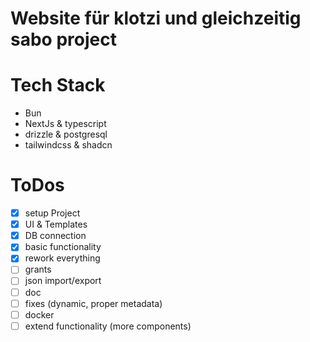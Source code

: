 # Website für klotzi und gleichzeitig sabo project

# Tech Stack

- Bun
- NextJs & typescript
- drizzle & postgresql
- tailwindcss & shadcn

# ToDos

- [x] setup Project
- [x] UI & Templates
- [x] DB connection
- [x] basic functionality
- [x] rework everything
- [ ] grants
- [ ] json import/export
- [ ] doc
- [ ] fixes (dynamic, proper metadata)
- [ ] docker
- [ ] extend functionality (more components)
